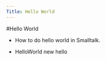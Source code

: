 ---Title: Hello World---#Hello World- How to do hello world in Smalltalk.- HelloWorld new hello